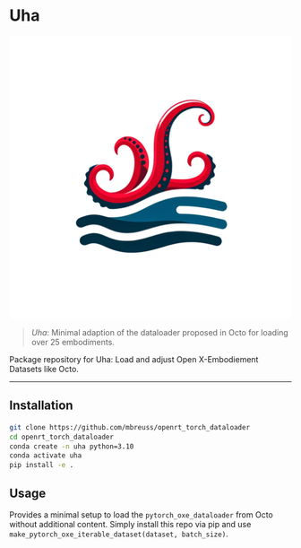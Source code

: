 # Uha
![Uha Logo](img/uha_logo.png)
> *Uha*: Minimal adaption of the dataloader proposed in Octo for loading over 25 embodiments.

Package repository for Uha: Load and adjust Open X-Embodiement Datasets like Octo.

---

## Installation

```bash
git clone https://github.com/mbreuss/openrt_torch_dataloader
cd openrt_torch_dataloader
conda create -n uha python=3.10
conda activate uha
pip install -e .
```

## Usage

Provides a minimal setup to load the `pytorch_oxe_dataloader` from Octo without additional content.
Simply install this repo via pip and use `make_pytorch_oxe_iterable_dataset(dataset, batch_size)`.

